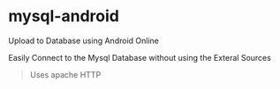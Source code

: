 # mysql-android
Upload to Database using Android Online

Easily Connect to the Mysql Database without using the Exteral Sources

>Uses apache HTTP 
